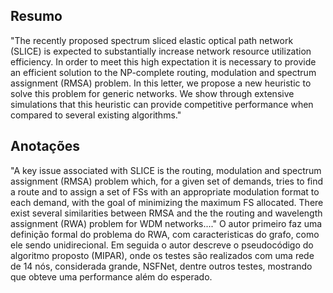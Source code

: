 ## Resumo

"The recently proposed spectrum sliced elastic optical
path network (SLICE) is expected to substantially increase
network resource utilization efficiency. In order to meet this
high expectation it is necessary to provide an efficient solution to
the NP-complete routing, modulation and spectrum assignment
(RMSA) problem. In this letter, we propose a new heuristic
to solve this problem for generic networks. We show through
extensive simulations that this heuristic can provide competitive
performance when compared to several existing algorithms."


## Anotações

"A key issue associated with SLICE is the routing, modulation and spectrum assignment (RMSA) problem which, for a given set of demands, tries to find a route and to assign a set of FSs with an appropriate modulation format to each demand, with the goal of minimizing the maximum FS allocated. There exist several similarities between RMSA and the the routing and wavelength assignment (RWA) problem for WDM networks...." O autor primeiro faz uma definição formal do problema do RWA, com caracteristicas do grafo, como ele sendo unidirecional. Em seguida o autor descreve o pseudocódigo do algoritmo proposto (MIPAR), onde os testes são realizados com uma rede de 14 nós, considerada grande, NSFNet, dentre outros testes, mostrando que obteve uma performance além do esperado. 